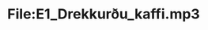---
title: File:E1_Drekkurðu_kaffi.mp3
recording of: Drekkurðu kaffi?
reading speed: slow
speaker: E
license: CC0
---